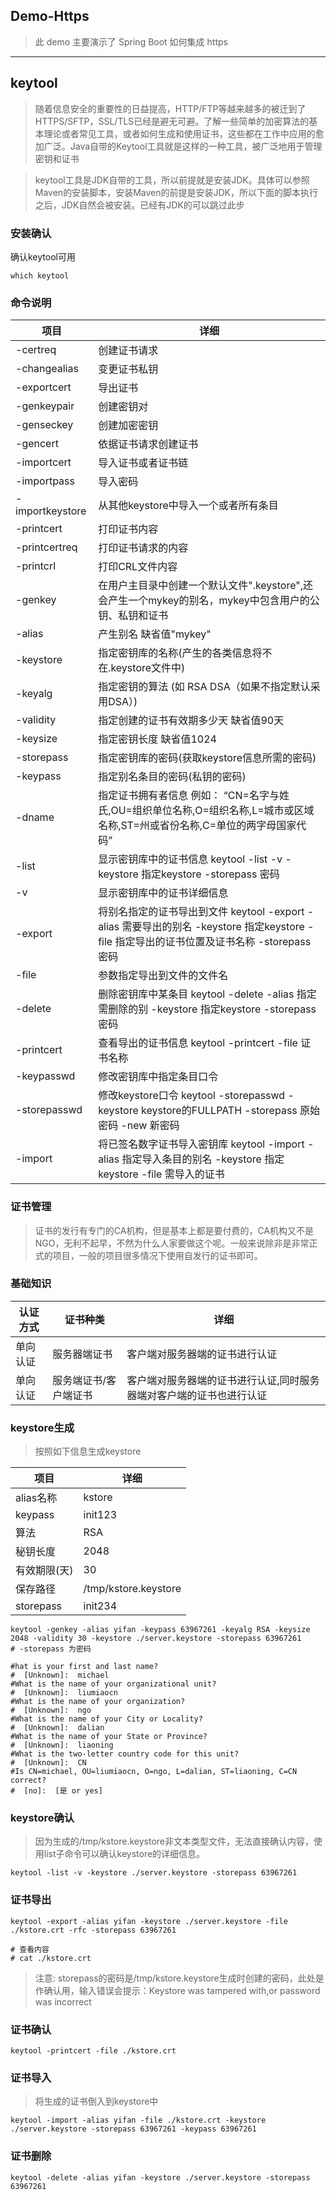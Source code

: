 ## Demo-Https

> 此 demo 主要演示了 Spring Boot 如何集成 https
---

## keytool

> 随着信息安全的重要性的日益提高，HTTP/FTP等越来越多的被迁到了
> HTTPS/SFTP，SSL/TLS已经是避无可避。了解一些简单的加密算法的基本理论或者常见工具，或者如何生成和使用证书，这些都在工作中应用的愈加广泛。Java自带的Keytool工具就是这样的一种工具，被广泛地用于管理密钥和证书

> keytool工具是JDK自带的工具，所以前提就是安装JDK。具体可以参照Maven的安装脚本，安装Maven的前提是安装JDK，所以下面的脚本执行之后，JDK自然会被安装。已经有JDK的可以跳过此步

### 安装确认

确认keytool可用

```shell
which keytool
```

### 命令说明

| 项目              | 详细                                                                                                    |
|-----------------|-------------------------------------------------------------------------------------------------------|
| -certreq	       | 创建证书请求                                                                                                |
| -changealias    | 	变更证书私钥                                                                                               |
| -exportcert     | 	导出证书                                                                                                 |
| -genkeypair     | 	创建密钥对                                                                                                |
| -genseckey      | 	创建加密密钥                                                                                               |
| -gencert        | 	依据证书请求创建证书                                                                                           |
| -importcert     | 	导入证书或者证书链                                                                                            |
| -importpass     | 	导入密码                                                                                                 |
| -importkeystore | 	从其他keystore中导入一个或者所有条目                                                                               |
| -printcert      | 	打印证书内容                                                                                               |
| -printcertreq   | 	打印证书请求的内容                                                                                            |
| -printcrl       | 	打印CRL文件内容                                                                                            |
| -genkey         | 	在用户主目录中创建一个默认文件".keystore",还会产生一个mykey的别名，mykey中包含用户的公钥、私钥和证书                                        |
| -alias          | 	产生别名 缺省值"mykey"                                                                                      |
| -keystore       | 	指定密钥库的名称(产生的各类信息将不在.keystore文件中)                                                                     |
| -keyalg         | 	指定密钥的算法 (如 RSA DSA（如果不指定默认采用DSA）)                                                                    |
| -validity       | 	指定创建的证书有效期多少天 缺省值90天                                                                                 |
| -keysize        | 	指定密钥长度 缺省值1024                                                                                       |
| -storepass      | 	指定密钥库的密码(获取keystore信息所需的密码)                                                                          |
| -keypass        | 	指定别名条目的密码(私钥的密码)                                                                                     |
| -dname          | 	指定证书拥有者信息 例如： “CN=名字与姓氏,OU=组织单位名称,O=组织名称,L=城市或区域名称,ST=州或省份名称,C=单位的两字母国家代码”                           |
| -list           | 	显示密钥库中的证书信息 keytool -list -v -keystore 指定keystore -storepass 密码                                      |
| -v              | 	显示密钥库中的证书详细信息                                                                                        |
| -export         | 	将别名指定的证书导出到文件 keytool -export -alias 需要导出的别名 -keystore 指定keystore -file 指定导出的证书位置及证书名称 -storepass 密码 |
| -file           | 	参数指定导出到文件的文件名                                                                                        |
| -delete         | 	删除密钥库中某条目 keytool -delete -alias 指定需删除的别 -keystore 指定keystore -storepass 密码                          |
| -printcert      | 	查看导出的证书信息 keytool -printcert -file 证书名称                                                              |
| -keypasswd      | 	修改密钥库中指定条目口令                                                                                         |
| -storepasswd    | 	修改keystore口令 keytool -storepasswd -keystore keystore的FULLPATH -storepass 原始密码 -new 新密码               |
| -import         | 	将已签名数字证书导入密钥库 keytool -import -alias 指定导入条目的别名 -keystore 指定keystore -file 需导入的证书                     ||

### 证书管理

> 证书的发行有专门的CA机构，但是基本上都是要付费的，CA机构又不是NGO，无利不起早，不然为什么人家要做这个呢。一般来说除非是非常正式的项目，一般的项目很多情况下使用自发行的证书即可。

### 基础知识

| 认证方式	 | 证书种类	       | 详细                                 |
|-------|-------------|------------------------------------|
| 单向认证	 | 服务器端证书	     | 客户端对服务器端的证书进行认证                    |
| 单向认证	 | 服务端证书/客户端证书 | 客户端对服务器端的证书进行认证,同时服务器端对客户端的证书也进行认证 |

### keystore生成

> 按照如下信息生成keystore

| 项目        | 详细                    |
|-----------|-----------------------|
| alias名称   | 	kstore               |
| keypass   | 	init123              |
| 算法        | 	RSA                  |
| 秘钥长度      | 	2048                 |
| 有效期限(天)   | 	30                   |
| 保存路径      | 	/tmp/kstore.keystore |
| storepass | 	init234              |

```shell
keytool -genkey -alias yifan -keypass 63967261 -keyalg RSA -keysize 2048 -validity 30 -keystore ./server.keystore -storepass 63967261
# -storepass 为密码

#hat is your first and last name?
#  [Unknown]:  michael
#What is the name of your organizational unit?
#  [Unknown]:  liumiaocn
#What is the name of your organization?
#  [Unknown]:  ngo
#What is the name of your City or Locality?
#  [Unknown]:  dalian
#What is the name of your State or Province?
#  [Unknown]:  liaoning
#What is the two-letter country code for this unit?
#  [Unknown]:  CN
#Is CN=michael, OU=liumiaocn, O=ngo, L=dalian, ST=liaoning, C=CN correct?
#  [no]:  [是 or yes]
```

### keystore确认

> 因为生成的/tmp/kstore.keystore非文本类型文件，无法直接确认内容，使用list子命令可以确认keystore的详细信息。

```shell
keytool -list -v -keystore ./server.keystore -storepass 63967261
```

### 证书导出

```shell
keytool -export -alias yifan -keystore ./server.keystore -file ./kstore.crt -rfc -storepass 63967261

# 查看内容
# cat ./kstore.crt 
```

> 注意: storepass的密码是/tmp/kstore.keystore生成时创建的密码，此处是作确认用，输入错误会提示：Keystore was tampered
> with,or password was incorrect

### 证书确认

```shell
keytool -printcert -file ./kstore.crt
```

### 证书导入

> 将生成的证书倒入到keystore中

```shell
keytool -import -alias yifan -file ./kstore.crt -keystore ./server.keystore -storepass 63967261 -keypass 63967261
```

### 证书删除

```shell
keytool -delete -alias yifan -keystore ./server.keystore -storepass 63967261
```